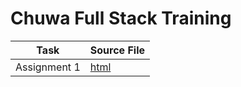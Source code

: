 # Chuwa Full Stack Training

| Task         | Source File                                  |
| ------------ | -------------------------------------------- |
| Assignment 1 | [html](/hw/hw1/stanley_lin_assignment1.html) |
